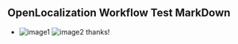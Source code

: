 ## OpenLocalization Workflow Test MarkDown
* ![image1](.\7d077fb1-77e3-451c-ab7a-ada276d0c595.png)   ![image2](.\4ad55087-c6c3-4412-bc03-721c1a831f0d.png) 
thanks!